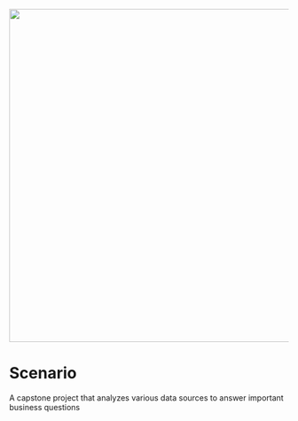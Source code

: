 <p align="center">
<img src="https://github.com/CindCodes/IBM-Data-Analyst-Capstone/blob/main/Graphics/title-page.jpg" width="1200" height="600" alt="Introduction-Banner" title="Introduction">
</p>

# Scenario
A capstone project that analyzes various data sources to answer important business questions

